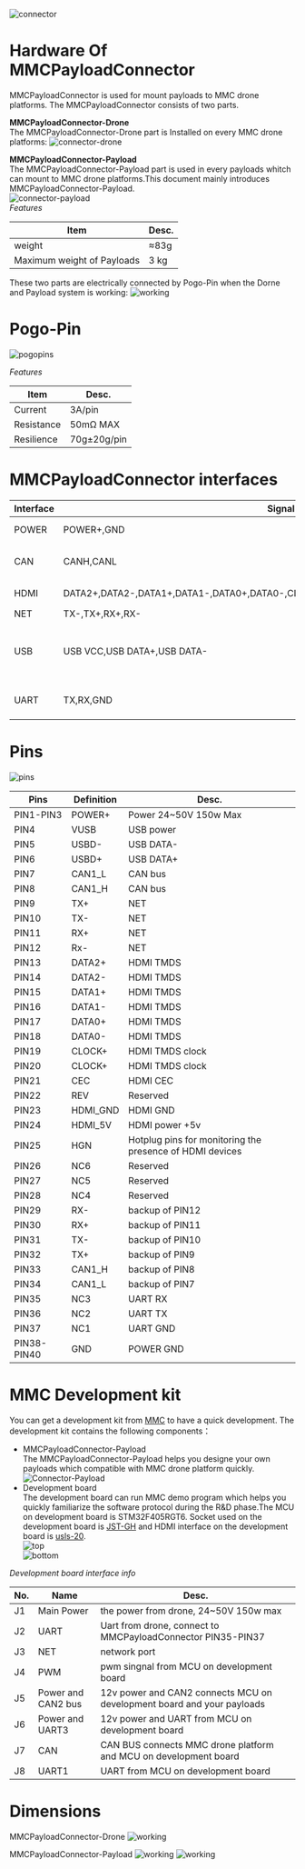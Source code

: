 ![connector](../resources/MMCPayloadConnector.png)
# Hardware Of MMCPayloadConnector
MMCPayloadConnector is used for mount payloads to MMC drone  platforms.
The MMCPayloadConnector consists of two parts.  

**MMCPayloadConnector-Drone**  
The MMCPayloadConnector-Drone part is Installed on every MMC drone platforms:
![connector-drone](../resources/connector-drone.png)  

**MMCPayloadConnector-Payload**  
The MMCPayloadConnector-Payload part is used in every payloads whitch can 
mount to MMC drone platforms.This document mainly introduces 
MMCPayloadConnector-Payload.  
![connector-payload](../resources/connector-payload.png)  
*Features*

|Item|Desc.|
|---|---|
|weight|≈83g|
|Maximum weight of Payloads|3 kg|

These two parts are electrically connected by Pogo-Pin when the Dorne and 
Payload system is working:
![working](../resources/connector-working.png)

# Pogo-Pin
![pogopins](../resources/pogopins-1.png)  

*Features*

|Item|Desc.|
|---|---|
|Current|3A/pin|
|Resistance|50mΩ MAX|
|Resilience|70g±20g/pin|

# MMCPayloadConnector interfaces

|Interface|Signal|Note|
|---|---|---|
|POWER|POWER+,GND|24~50V 3A|
|CAN|CANH,CANL|2.0 A and 2.0 B Active |
|HDMI|DATA2+,DATA2-,DATA1+,DATA1-,DATA0+,DATA0-,CLOCK+,CLOCK-,CEC,HDMI_GND,HDMI_5V,HGN|Full HD supported|
|NET|TX-,TX+,RX+,RX-|network|
|USB|USB VCC,USB DATA+,USB DATA-|**This USB port only for payload debug**|
|UART|TX,RX,GND|for speaker payload|

# Pins
![pins](../resources/pins.png)

|Pins|Definition|Desc.|
|---|---|---|
|PIN1-PIN3|POWER+|Power 24~50V 150w Max|
|PIN4|VUSB|USB power|
|PIN5|USBD-|USB DATA-|
|PIN6|USBD+|USB DATA+|
|PIN7|CAN1_L|CAN bus|
|PIN8|CAN1_H|CAN bus|
|PIN9|TX+|NET|
|PIN10|TX-|NET|
|PIN11|RX+|NET|
|PIN12|Rx-|NET|
|PIN13|DATA2+|HDMI TMDS|
|PIN14|DATA2-|HDMI TMDS|
|PIN15|DATA1+|HDMI TMDS|
|PIN16|DATA1-|HDMI TMDS|
|PIN17|DATA0+|HDMI TMDS|
|PIN18|DATA0-|HDMI TMDS|
|PIN19|CLOCK+|HDMI TMDS clock|
|PIN20|CLOCK+|HDMI TMDS clock|
|PIN21|CEC|HDMI CEC|
|PIN22|REV|Reserved|
|PIN23|HDMI_GND|HDMI GND|
|PIN24|HDMI_5V|HDMI power +5v|
|PIN25|HGN|Hotplug pins for monitoring the presence of HDMI devices|
|PIN26|NC6|Reserved|
|PIN27|NC5|Reserved|
|PIN28|NC4|Reserved|
|PIN29|RX-|backup of PIN12|
|PIN30|RX+|backup of PIN11|
|PIN31|TX-|backup of PIN10|
|PIN32|TX+|backup of PIN9|
|PIN33|CAN1_H|backup of PIN8|
|PIN34|CAN1_L|backup of PIN7|
|PIN35|NC3|UART RX|
|PIN36|NC2|UART TX|
|PIN37|NC1|UART GND|
|PIN38-PIN40|GND|POWER GND|

# MMC Development kit
You can get a development kit from [MMC]((http://www.mmcuav.com/)) to have a quick development.
The development kit contains the following components：  

* MMCPayloadConnector-Payload  
The MMCPayloadConnector-Payload helps you designe your own payloads which compatible with MMC 
drone platform quickly.
![Connector-Payload](../resources/pogopin-2.jpeg)  
* Development board  
The development board can run MMC demo program which helps you quickly familiarize the 
software protocol during the R&D phase.The MCU on development board is STM32F405RGT6. 
Socket used on the development board is [JST-GH](../resources/JST-GH-SOCKET.pdf) and HDMI
interface on the development board is [usls-20](../resources/usls-20.pdf).  
![top](../resources/Top.png)  
![bottom](../resources/Buttom.png)  

*Development board interface info*

|No.|Name|Desc.|
|---|---|---|
|J1|Main Power|the power from drone, 24~50V 150w max|
|J2|UART|Uart from drone, connect to MMCPayloadConnector PIN35-PIN37|
|J3|NET|network port|
|J4|PWM|pwm singnal from MCU on development board|
|J5|Power and CAN2 bus|12v power and CAN2 connects MCU on development board and your payloads|
|J6|Power and UART3|12v power and UART from MCU on development board|
|J7|CAN|CAN BUS connects MMC drone platform and MCU on development board|
|J8|UART1|UART from MCU on development board |

# Dimensions

MMCPayloadConnector-Drone
![working](../resources/connector-drone-deminsion.png)

MMCPayloadConnector-Payload
![working](../resources/dimensions.png)
![working](../resources/dimensions-2.png)
